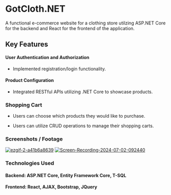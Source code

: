 
# GotCloth.NET

A functional e-commerce website for a clothing store utilzing ASP.NET Core for the backend and React for the frontend of the application.

## Key Features

#### User Authentication and Authorization
- Implemented registration/login functionality.

#### Product Configuration
- Integrated RESTful APIs utilizing .NET Core to showcase products.

### Shopping Cart
- Users can choose which products they would like to purchase.

- Users can utilize CRUD operations to manage their shopping carts.

### Screenshots / Footage

<a href='https://postimg.cc/Yh9Y670Z' target='_blank'><img src='https://i.postimg.cc/Yh9Y670Z/ezgif-2-a41b6a8639.gif' border='0' alt='ezgif-2-a41b6a8639'/></a>
<a href='https://postimg.cc/kDXwYXZY' target='_blank'><img src='https://i.postimg.cc/kDXwYXZY/Screen-Recording-2024-07-02-092440.gif' border='0' alt='Screen-Recording-2024-07-02-092440'/></a>
### Technologies Used
#### Backend: ASP.NET Core, Entity Framework Core, T-SQL

#### Frontend: React, AJAX, Bootstrap, JQuery 